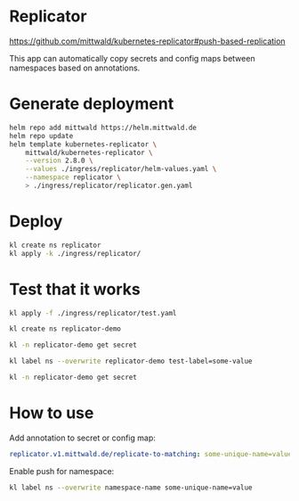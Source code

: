 
# Replicator

https://github.com/mittwald/kubernetes-replicator#push-based-replication

This app can automatically copy secrets and config maps between namespaces based on annotations.

# Generate deployment

```bash
helm repo add mittwald https://helm.mittwald.de
helm repo update
helm template kubernetes-replicator \
    mittwald/kubernetes-replicator \
    --version 2.8.0 \
    --values ./ingress/replicator/helm-values.yaml \
    --namespace replicator \
    > ./ingress/replicator/replicator.gen.yaml
```

# Deploy

```bash
kl create ns replicator
kl apply -k ./ingress/replicator/
```

# Test that it works

```bash
kl apply -f ./ingress/replicator/test.yaml

kl create ns replicator-demo

kl -n replicator-demo get secret

kl label ns --overwrite replicator-demo test-label=some-value

kl -n replicator-demo get secret
```

# How to use

Add annotation to secret or config map:
```yaml
replicator.v1.mittwald.de/replicate-to-matching: some-unique-name=value
```

Enable push for namespace:
```bash
kl label ns --overwrite namespace-name some-unique-name=value
```
